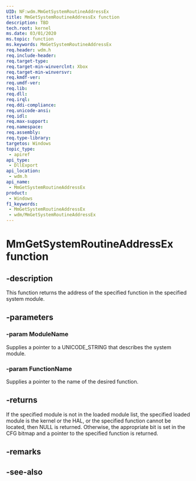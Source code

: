 ```yaml
---
UID: NF:wdm.MmGetSystemRoutineAddressEx
title: MmGetSystemRoutineAddressEx function
description: TBD
tech.root: kernel
ms.date: 03/01/2020
ms.topic: function
ms.keywords: MmGetSystemRoutineAddressEx
req.header: wdm.h
req.include-header: 
req.target-type: 
req.target-min-winverclnt: Xbox
req.target-min-winversvr: 
req.kmdf-ver: 
req.umdf-ver: 
req.lib: 
req.dll: 
req.irql: 
req.ddi-compliance: 
req.unicode-ansi: 
req.idl: 
req.max-support: 
req.namespace: 
req.assembly: 
req.type-library: 
targetos: Windows
topic_type:
 - apiref
api_type:
 - DllExport
api_location:
 - wdm.h
api_name:
 - MmGetSystemRoutineAddressEx
product:
 - Windows
f1_keywords:
 - MmGetSystemRoutineAddressEx
 - wdm/MmGetSystemRoutineAddressEx
---
```


# MmGetSystemRoutineAddressEx function


## -description

This function returns the address of the specified function in the specified system module.

## -parameters

### -param ModuleName

Supplies a pointer to a UNICODE_STRING that describes the system module.

### -param FunctionName

Supplies a pointer to the name of the desired function.

## -returns

If the specified module is not in the loaded module list, the specified loaded module is the kernel or the HAL, or the specified function cannot be located, then NULL is returned. Otherwise, the appropriate bit is set in the CFG bitmap and a pointer to the specified function is returned.

## -remarks

## -see-also

